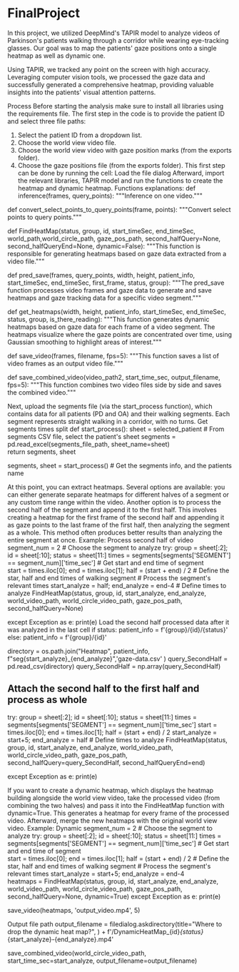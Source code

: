 # FinalProject
In this project, we utilized DeepMind's TAPIR model to analyze videos of Parkinson's patients walking through a corridor while wearing eye-tracking glasses. Our goal was to map the patients' gaze positions onto a single heatmap as well as dynamic one.

Using TAPIR, we tracked any point on the screen with high accuracy. Leveraging computer vision tools, we processed the gaze data and successfully generated a comprehensive heatmap, providing valuable insights into the patients' visual attention patterns.

Process
Before starting the analysis make sure to install all libraries using the requirements file.
The first step in the code is to provide the patient ID and select three file paths:
1.	Select the patient ID from a dropdown list.
2.	Choose the world view video file.
3.	Choose the world view video with gaze position marks (from the exports folder).
4.	Choose the gaze positions file (from the exports folder).
This first step can be done by running the cell: Load the file dialog
Afterward, import the relevant libraries, TAPIR model and run the functions to create the heatmap and dynamic heatmap.
Functions explanations:
def inference(frames, query_points):
    """Inference on one video."""

def convert_select_points_to_query_points(frame, points):
    """Convert select points to query points."""

def FindHeatMap(status, group, id, start_timeSec, end_timeSec, world_path,world_circle_path, gaze_pos_path, second_halfQuery=None, second_halfQueryEnd=None, dynamic=False):
    """This function is responsible for generating heatmaps based on gaze data extracted from a video file."""

def pred_save(frames, query_points, width, height, patient_info, start_timeSec, end_timeSec, first_frame, status, group):
    """The pred_save function processes video frames and gaze data to generate and save heatmaps and gaze tracking data for a specific video segment."""

def get_heatmaps(width, height, patient_info, start_timeSec, end_timeSec, status, group, is_there_reading):
    """This function generates dynamic heatmaps based on gaze data for each frame of a video segment. The heatmaps visualize
    where the gaze points are concentrated over time, using Gaussian smoothing to highlight areas of interest."""

def save_video(frames, filename, fps=5):
    """This function saves a list of video frames as an output video file."""

def save_combined_video(video_path2, start_time_sec, output_filename, fps=5):
    """This function combines two video files side by side and saves the combined video."""




Next, upload the segments file (via the start_process function), which contains data for all patients (PD and OA) and their walking segments. Each segment represents straight walking in a corridor, with no turns.
Get segments times split
def start_process():
    sheet = selected_patient                                                # From segments CSV file, select the patient's sheet
    segments = pd.read_excel(segments_file_path, sheet_name=sheet)  
    return segments, sheet

segments, sheet = start_process()                                           # Get the segments info, and the patients name

At this point, you can extract heatmaps. Several options are available: you can either generate separate heatmaps for different halves of a segment or any custom time range within the video. Another option is to process the second half of the segment and append it to the first half. This involves creating a heatmap for the first frame of the second half and appending it as gaze points to the last frame of the first half, then analyzing the segment as a whole. This method often produces better results than analyzing the entire segment at once.
Example:
Process second half of video
segment_num = 2                                                             # Choose the segment to analyze
try:
    group = sheet[:2]; id = sheet[:10];  status = sheet[11:]
    times = segments[segments['SEGMENT'] == segment_num]['time_sec']        # Get start and end time of segment    
    start = times.iloc[0]; end = times.iloc[1]; half = (start + end) / 2    # Define the star, half and end times of walking segment
    # Process the segment's relevant times
    start_analyze = half; end_analyze = end-4                               # Define times to analyze
    FindHeatMap(status, group, id, start_analyze, end_analyze, world_video_path, world_circle_video_path, gaze_pos_path, second_halfQuery=None)

except Exception as e:
    print(e)
Load the second half processed data after it was analyzed in the last cell
if status:
    patient_info = f'{group}/{id}/{status}'
else:
    patient_info = f'{group}/{id}'

directory = os.path.join("Heatmap", patient_info, f"seg{start_analyze}_{end_analyze}",'gaze-data.csv' )
query_SecondHalf = pd.read_csv(directory)
query_SecondHalf = np.array(query_SecondHalf)

## Attach the second half to the first half and process as whole
try:
    group = sheet[:2]; id = sheet[:10];  status = sheet[11:]
    times = segments[segments['SEGMENT'] == segment_num]['time_sec']
    start = times.iloc[0]; end = times.iloc[1]; half = (start + end) / 2
    start_analyze = start+5; end_analyze = half                                # Define times to analyze
    FindHeatMap(status, group, id, start_analyze, end_analyze, world_video_path, world_circle_video_path, gaze_pos_path, second_halfQuery=query_SecondHalf, second_halfQueryEnd=end)

except Exception as e:
    print(e)

If you want to create a dynamic heatmap, which displays the heatmap building alongside the world view video, take the processed video (from combining the two halves) and pass it into the FindHeatMap function with dynamic=True. This generates a heatmap for every frame of the processed video. Afterward, merge the new heatmaps with the original world view video.
Example:
Dynamic
segment_num = 2                                                             # Choose the segment to analyze
try:
    group = sheet[:2]; id = sheet[:10];  status = sheet[11:]
    times = segments[segments['SEGMENT'] == segment_num]['time_sec']        # Get start and end time of segment    
    start = times.iloc[0]; end = times.iloc[1]; half = (start + end) / 2    # Define the star, half and end times of walking segment
    # Process the segment's relevant times
    start_analyze = start+5; end_analyze = end-4               
    heatmaps = FindHeatMap(status, group, id, start_analyze, end_analyze, world_video_path, world_circle_video_path, gaze_pos_path, second_halfQuery=None, dynamic=True)
except Exception as e:
    print(e)

save_video(heatmaps, 'output_video.mp4', 5)

Output file path
output_filename = filedialog.askdirectory(title="Where to drop the dynamic heat map?",
) + f'/DynamicHeatMap_{id}_{status}_{start_analyze}-{end_analyze}.mp4'

save_combined_video(world_circle_video_path, start_time_sec=start_analyze, output_filename=output_filename)


